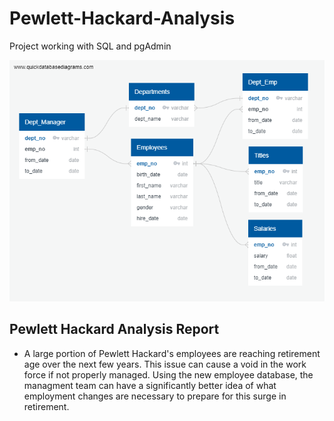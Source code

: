 # Pewlett-Hackard-Analysis
Project working with SQL and pgAdmin

![EmployeeDB](https://github.com/ejlaflure/Pewlett-Hackard-Analysis/blob/master/EmployeeDB.png)

## Pewlett Hackard Analysis Report
- A large portion of Pewlett Hackard's employees are reaching retirement age over the next few years. This issue can cause a void in the work force if not properly managed. Using the new employee database, the managment team can have a significantly better idea of what employment changes are necessary to prepare for this surge in retirement.

